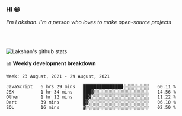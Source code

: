 ### Hi 😁

*I'm Lakshan. I'm a person who loves to make open-source projects*


<br/><br/>

![Lakshan's github stats](https://github-readme-stats.vercel.app/api?username=sandaruwan98&show_icons=true&theme=prussian )<br/>



📊 **Weekly development breakdown**
<!--START_SECTION:waka-->
```text
Week: 23 August, 2021 - 29 August, 2021

JavaScript   6 hrs 29 mins   ███████████████░░░░░░░░░░   60.11 % 
JSX          1 hr 34 mins    ███▓░░░░░░░░░░░░░░░░░░░░░   14.56 % 
Other        1 hr 12 mins    ██▓░░░░░░░░░░░░░░░░░░░░░░   11.22 % 
Dart         39 mins         █▓░░░░░░░░░░░░░░░░░░░░░░░   06.10 % 
SQL          16 mins         ▓░░░░░░░░░░░░░░░░░░░░░░░░   02.50 % 
```
<!--END_SECTION:waka-->

